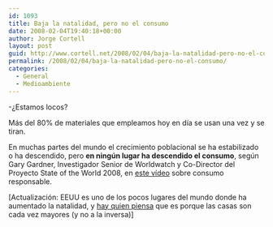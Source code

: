```yaml
---
id: 1093
title: Baja la natalidad, pero no el consumo
date: 2008-02-04T19:40:18+00:00
author: Jorge Cortell
layout: post
guid: http://www.cortell.net/2008/02/04/baja-la-natalidad-pero-no-el-consumo/
permalink: /2008/02/04/baja-la-natalidad-pero-no-el-consumo/
categories:
  - General
  - Medioambiente
---
```

-¿Estamos locos?

Más del 80% de materiales que empleamos hoy en dí­a se usan una vez y se tiran.

En muchas partes del mundo el crecimiento poblacional se ha estabilizado o ha descendido, pero **en ningún lugar ha descendido el consumo**, según Gary Gardner, Investigador Senior de Worldwatch y Co-Director del Proyecto State of the World 2008, en <a target="_blank" title="Ví­deo" href="http://www.elabs5.com/c.html?rtr=on&s=lizj,bh6,db,8bu4,6clp,2e5y,6y46">este ví­deo</a> sobre consumo responsable.

[Actualización: EEUU es uno de los pocos lugares del mundo donde ha aumentado la natalidad, y <a title="noticia en el NY Times" target="_blank" href="http://www.nytimes.com/2008/02/01/us/01birth.html?_r=1&ex=1359608400&en=26cb2a42edb73490&ei=5088&partner=rssnyt&emc=rss&oref=slogin">hay quien piensa</a> que es porque las casas son cada vez mayores (y no a la inversa)]
